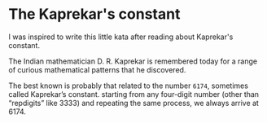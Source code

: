 # The Kaprekar's constant
I was inspired to write this little kata after reading about Kaprekar's constant.
 
The Indian mathematician D. R. Kaprekar is remembered today for a range of curious mathematical patterns that he discovered. 

The best known is probably that related to the number `6174`, sometimes called Kaprekar’s constant.
starting from any four-digit number (other than “repdigits” like 3333) and repeating the same process, we always arrive at 6174.

  